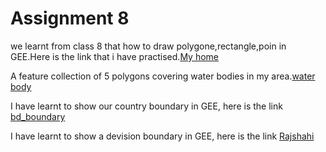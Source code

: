 # Assignment 8
we learnt from class 8 that how to draw polygone,rectangle,poin in GEE.Here is the link that i have practised.[My home](https://code.earthengine.google.com/3cfaebab0ffb95d77118d420f6ba9d0d)

A feature collection of 5 polygons covering water bodies in my area.[water body](https://code.earthengine.google.com/651752cee30bae0a63d5eef804bce01a)

I have learnt to show our country boundary in GEE,
here is the link [bd_boundary](https://code.earthengine.google.com/7828beb76407c872dab1690e41d522d8)

I have learnt to show a devision boundary in GEE,
here is the link [Rajshahi](https://code.earthengine.google.com/cce7ced2204645e508533e2e9f055219)
